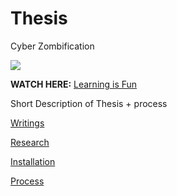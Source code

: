 # Thesis
Cyber Zombification

![]({{site.baseurl}}//Education.png)


**WATCH HERE:** [Learning is Fun](https://youtu.be/_1-43Bd7kPM)

Short Description of Thesis + process

[Writings](Writings.md)

[Research](Research.md)

[Installation](Installation.md)

[Process](Process.md)
